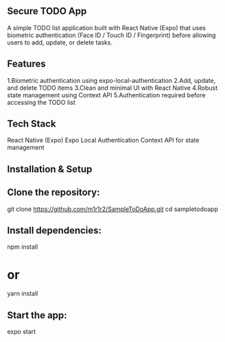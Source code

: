 ## Secure TODO App
A simple TODO list application built with React Native (Expo) that uses biometric authentication (Face ID / Touch ID / Fingerprint) before allowing users to add, update, or delete tasks.


## Features
1.Biometric authentication using expo-local-authentication
2.Add, update, and delete TODO items
3.Clean and minimal UI with React Native
4.Robust state management using Context API
5.Authentication required before accessing the TODO list

## Tech Stack
React Native (Expo)
Expo Local Authentication
Context API for state management

## Installation & Setup

## Clone the repository:
git clone https://github.com/m1r1r2/SampleToDoApp.git
cd sampletodoapp


## Install dependencies:
npm install
# or
yarn install


## Start the app:
expo start

